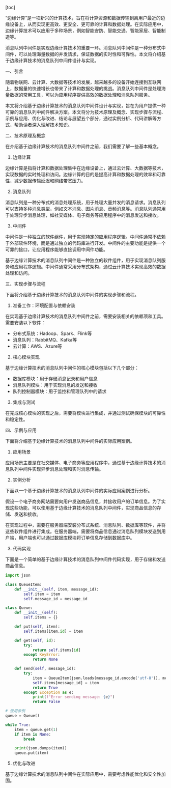 
[toc]                    
                
                
“边缘计算”是一项新兴的计算技术，旨在将计算资源和数据传输到离用户最近的边缘设备上，从而实现更高效、更安全、更可靠的计算和数据处理。在实际应用中，边缘计算技术可以应用于多种场景，例如智能安防、智能交通、智能家居、智能制造等。

消息队列中间件是实现边缘计算技术的重要一环。消息队列中间件是一种分布式中间件，可以处理海量数据的并发请求，保证数据的实时性和可靠性。本文将介绍基于边缘计算技术的消息队列中间件设计与实现。

一、引言

随着物联网、云计算、大数据等技术的发展，越来越多的设备开始连接到互联网上，数据量的快速增长也带来了计算和数据处理的挑战。消息队列中间件是处理海量数据的常用工具，可以为应用程序提供高效的数据处理和消息队列服务。

本文将介绍基于边缘计算技术的消息队列中间件设计与实现，旨在为用户提供一种可靠的消息队列中间件解决方案。本文将分为技术原理及概念、实现步骤与流程、示例与应用、优化与改进、结论与展望五个部分，通过实例分析、代码讲解等方式，帮助读者深入理解技术知识。

二、技术原理及概念

在介绍基于边缘计算技术的消息队列中间件之前，我们需要了解一些基本概念。

1. 边缘计算

边缘计算是指将计算和数据处理集中在边缘设备上，通过云计算、大数据等技术，实现数据的实时处理和访问。边缘计算的目的是提高计算和数据处理的效率和可靠性，减少数据传输延迟和网络带宽压力。

2. 消息队列

消息队列是一种分布式的消息处理系统，用于处理大量并发的消息请求。消息队列可以支持多种消息类型，例如文本消息、图片消息、音频消息等。消息队列通常用于处理异步消息处理，如社交媒体、电子商务等应用程序中的消息发送和接收。

3. 中间件

中间件是一种独立的软件组件，用于实现特定的应用程序逻辑。中间件通常不依赖于外部软件环境，而是通过独立的代码库进行开发。中间件的主要功能是提供一个可靠的接口，让应用程序能够直接调用中间件功能。

基于边缘计算技术的消息队列中间件是一种独立的软件组件，用于实现消息队列服务和应用程序逻辑。中间件通常采用分布式架构，通过云计算技术实现高效的数据处理和访问。

三、实现步骤与流程

下面将介绍基于边缘计算技术的消息队列中间件的实现步骤和流程。

1. 准备工作：环境配置与依赖安装

在实现基于边缘计算技术的消息队列中间件之前，需要安装相关的依赖项和工具。需要安装以下软件：

- 分布式系统：Hadoop、Spark、Flink等
- 消息队列：RabbitMQ、Kafka等
- 云计算：AWS、Azure等

2. 核心模块实现

基于边缘计算技术的消息队列中间件的核心模块包括以下几个部分：

- 数据库模块：用于存储消息记录和用户信息
- 消息队列模块：用于实现消息的发送和接收
- 队列控制器模块：用于监控和管理队列中的请求

3. 集成与测试

在完成核心模块的实现之后，需要将模块进行集成，并通过测试确保模块的可靠性和稳定性。

四、示例与应用

下面将介绍基于边缘计算技术的消息队列中间件的实际应用案例。

1. 应用场景

应用场景主要是在社交媒体、电子商务等应用程序中，通过基于边缘计算技术的消息队列中间件实现异步消息处理和实时消息传输。

2. 实例分析

下面以一个基于边缘计算技术的消息队列中间件的实际应用案例进行分析。

假设一个电子商务网站需要向用户发送商品信息，并接收用户的订单信息。为了实现这些功能，可以使用基于边缘计算技术的消息队列中间件，实现商品信息的存储、发送和接收。

在实现过程中，需要在服务器端安装分布式系统、消息队列、数据库等软件，并将这些软件组件进行集成。在服务器端，需要将商品信息通过消息队列模块发送到用户端，用户端也可以通过数据库模块将订单信息存储到数据库中。

3. 代码实现

下面是一个简单的基于边缘计算技术的消息队列中间件代码实现，用于存储和发送商品信息。

```python
import json

class QueueItem:
    def __init__(self, item, message_id):
        self.item = item
        self.message_id = message_id

class Queue:
    def __init__(self):
        self.items = {}

    def put(self, item):
        self.items[item.id] = item

    def get(self, id):
        try:
            return self.items[id]
        except KeyError:
            return None

    def send(self, message_id):
        try:
            item = QueueItem(json.loads(message_id.encode('utf-8')), message_id)
            self.items[message_id] = item
            return True
        except Exception as e:
            print(f"Error sending message: {e}")
            return False

# 使用示例
queue = Queue()

while True:
    item = queue.get(1)
    if item is None:
        break

    print(json.dumps(item))
    queue.put(item)
```

5. 优化与改进

基于边缘计算技术的消息队列中间件在实际应用中，需要考虑性能优化和安全性加固。

